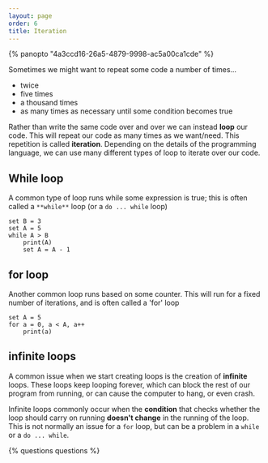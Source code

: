 ```yaml
---
layout: page
order: 6
title: Iteration
---
```


{% panopto "4a3ccd16-26a5-4879-9998-ac5a00ca1cde" %}

Sometimes we might want to repeat some code a number of times...

-   twice
-   five times
-   a thousand times
-   as many times as necessary until some condition becomes true

Rather than write the same code over and over we can instead **loop** our code. This will repeat our code as many times as we want/need. This repetition is called **iteration**. Depending on the details of the programming language, we can use many different types of loop to iterate over our code.

## While loop

A common type of loop runs while some expression is true; this is often called a `**while**` loop (or a `do ... while` loop)

```
set B = 3
set A = 5
while A > B
    print(A)
    set A = A - 1
```

## for loop

Another common loop runs based on some counter. This will run for a fixed number of iterations, and is often called a 'for' loop

```
set A = 5
for a = 0, a < A, a++
    print(a)
```

## infinite loops

A common issue when we start creating loops is the creation of **infinite** loops. These loops keep looping forever, which can block the rest of our program from running, or can cause the computer to hang, or even crash.

Infinite loops commonly occur when the **condition** that checks whether the loop should carry on running **doesn't change** in the running of the loop. This is not normally an issue for a `for` loop, but can be a problem in a `while` or a `do ... while`.

{% questions questions %}
